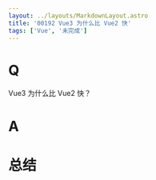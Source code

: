 ```yaml
---
layout: ../layouts/MarkdownLayout.astro
title: '00192 Vue3 为什么比 Vue2 快'
tags: ['Vue', '未完成']
---
```


# Q

Vue3  为什么比  Vue2  快？

# A



# 总结



<script>
  function func() {

  }
  
</script>